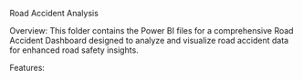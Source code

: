 Road Accident Analysis

Overview: This folder contains the Power BI files for a comprehensive Road Accident Dashboard designed to analyze and visualize road accident data for enhanced road safety insights.

Features:



